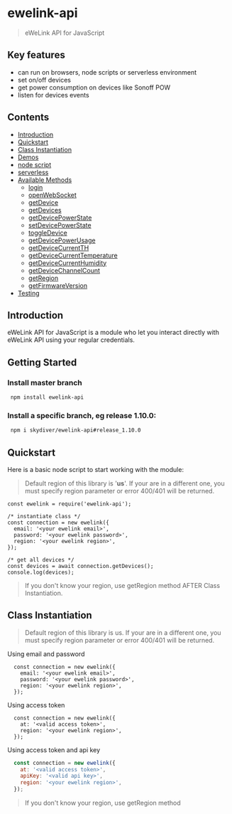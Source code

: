 # ewelink-api
> eWeLink API for JavaScript

## Key features
* can run on browsers, node scripts or serverless environment
* set on/off devices
* get power consumption on devices like Sonoff POW
* listen for devices events


## Contents
* [Introduction](#introduction)
* [Quickstart](#quickstart)
* [Class Instantiation](#class-instantiation)
* [Demos](#demos)
* [node script](#node-script)
* [serverless](#serverless)
* [Available Methods](#available-methods)
  * [login](#login)
  * [openWebSocket](#openwebsocket)
  * [getDevice](#getdevice)
  * [getDevices](#getdevices)
  * [getDevicePowerState](#getdevicepowerstate)
  * [setDevicePowerState](#setdevicepowerstate)
  * [toggleDevice](#toggleDevice)
  * [getDevicePowerUsage](#getdevicepowerusage)
  * [getDeviceCurrentTH](#getdevicecurrentth)
  * [getDeviceCurrentTemperature](#getdevicecurrenttemperature)
  * [getDeviceCurrentHumidity](#getdevicecurrenthumidity)
  * [getDeviceChannelCount](#getdevicechannelcount)
  * [getRegion](#getregion)
  * [getFirmwareVersion](#getfirmwareversion)
* [Testing](#testing)

## Introduction
eWeLink API for JavaScript is a module who let you interact directly with eWeLink API using your regular credentials.

## Getting Started

### Install master branch
```sh
 npm install ewelink-api
```
### Install a specific branch, eg release 1.10.0:
```sh
 npm i skydiver/ewelink-api#release_1.10.0
```

## Quickstart
Here is a basic node script to start working with the module:

> Default region of this library is '**us**'. If your are in a different one, you must specify region parameter or error 400/401 will be returned.

```
const ewelink = require('ewelink-api');

/* instantiate class */
const connection = new ewelink({
  email: '<your ewelink email>',
  password: '<your ewelink password>',
  region: '<your ewelink region>',
});

/* get all devices */
const devices = await connection.getDevices();
console.log(devices);
```

> If you don't know your region, use getRegion method AFTER Class Instantiation.

## Class Instantiation
> Default region of this library is us. If your are in a different one, you must specify region parameter or error 400/401 will be returned.

Using email and password
```
  const connection = new ewelink({
    email: '<your ewelink email>',
    password: '<your ewelink password>',
    region: '<your ewelink region>',
  });
```
Using access token
```
  const connection = new ewelink({
    at: '<valid access token>',
    region: '<your ewelink region>',
  });
```
Using access token and api key
```js
  const connection = new ewelink({
    at: '<valid access token>',
    apiKey: '<valid api key>',
    region: '<your ewelink region>',
  });
```
> If you don't know your region, use getRegion method


